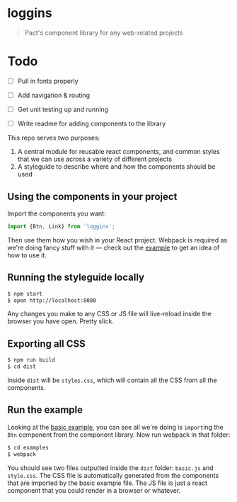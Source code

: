 loggins
=======

> Pact's component library for any web-related projects


Todo
====

- [ ] Pull in fonts properly
- [ ] Add navigation & routing
- [ ] Get unit testing up and running
- [ ] Write readme for adding components to the library


This repo serves two purposes:

1. A central module for reusable react components, and common styles that we can use across a variety of different projects
2. A styleguide to describe where and how the components should be used


Using the components in your project
------------------------------------

Import the components you want:

```js
import {Btn, Link} from 'loggins';
```

Then use them how you wish in your React project. Webpack is required as we're doing fancy stuff with it — check out the [example](https://github.com/PactCoffee/loggins/blob/master/examples/) to get an idea of how to use it.


Running the styleguide locally
------------------------------

```bash
$ npm start
$ open http://localhost:8080
```

Any changes you make to any CSS or JS file will live-reload inside the browser you have open. Pretty slick.


Exporting all CSS
-----------------

```bash
$ npm run build
$ cd dist
```

Inside `dist` will be `styles.css`, which will contain all the CSS from all the components.


Run the example
---------------

Looking at the [basic example](https://github.com/PactCoffee/loggins/blob/master/examples/basic.js), you can see all we're doing is `import`ing the `Btn` component from the component library. Now run webpack in that folder:

```bash
$ cd examples
$ webpack
```

You should see two files outputted inside the `dist` folder: `basic.js` and `style.css`. The CSS file is automatically generated from the components that are imported by the basic example file. The JS file is just a react component that you could render in a browser or whatever.

